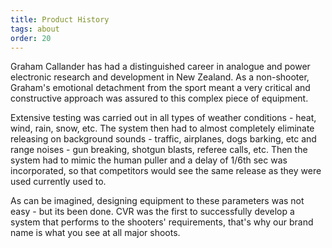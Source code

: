 ```yaml
---
title: Product History
tags: about
order: 20
---
```


Graham Callander has had a distinguished career in analogue and power electronic research and development in New Zealand. As a non-shooter, Graham's emotional detachment from the sport meant a very critical and constructive approach was assured to this complex piece of equipment.

Extensive testing was carried out in all types of weather conditions - heat, wind, rain, snow, etc. The system then had to almost completely eliminate releasing on background sounds - traffic, airplanes, dogs barking, etc and range noises - gun breaking, shotgun blasts, referee calls, etc. Then the system had to mimic the human puller and a delay of 1/6th sec was incorporated, so that competitors would see the same release as they were used currently used to.

As can be imagined, designing equipment to these parameters was not easy - but its been done. CVR was the first to successfully develop a system that performs to the shooters' requirements, that's why our brand name is what you see at all major shoots.
